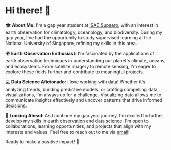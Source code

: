 # Hi there! 👋

🎓 **About Me:** I'm a gap year student at [ISAE Supaero](https://www.isae-supaero.fr/en/), with an interest in earth observation for climatology, oceanology, and biodiversity. During my gap year, I've had the opportunity to study supervised learning at the National University of Singapore, refining my skills in this area.

🌍 **Earth Observation Enthusiast:** I'm fascinated by the applications of earth observation techniques in understanding our planet's climate, oceans, and ecosystems. From satellite imagery to remote sensing, I'm eager to explore these fields further and contribute to meaningful projects.

💻 **Data Science Aficionado:** I love working with data! Whether it's analyzing trends, building predictive models, or crafting compelling data visualizations, I'm always up for a challenge. Visualizing data allows me to communicate insights effectively and uncover patterns that drive informed decisions.

🔭 **Looking Ahead:** As I continue my gap year journey, I'm excited to further develop my skills in earth observation and data science. I'm open to collaborations, learning opportunities, and projects that align with my interests and values. Feel free to reach out to me via [email](mailto:Hugo.ANDRE@student.isae-supaero.fr)!

Ready to make a positive impact! 🌟
